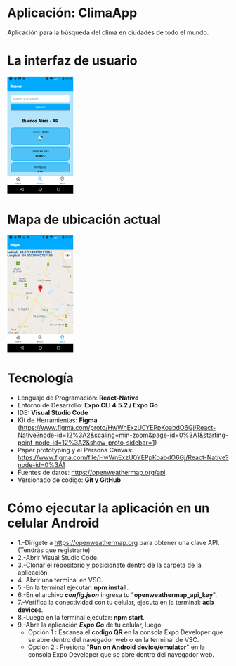 # Aplicación: ClimaApp
Aplicación para la búsqueda del clima en ciudades de todo el mundo.

# La interfaz de usuario

<img alt="Interfaz de usuario" src="https://github.com/ferwargit/ClimaApp/blob/main/assets/img/Buscar.png" width="150"/>

# Mapa de ubicación actual

<img alt="Mapa de ubicación actual" src="https://github.com/ferwargit/ClimaApp/blob/main/assets/img/Mapa.png" width="150"/>

# Tecnología
- Lenguaje de Programación: **React-Native**
- Entorno de Desarrollo: **Expo CLI 4.5.2 / Expo Go**
- IDE: **Visual Studio Code**
- Kit de Herramientas: **Figma** (https://www.figma.com/proto/HwWnExzU0YEPpKoabdO6Gj/React-Native?node-id=12%3A2&scaling=min-zoom&page-id=0%3A1&starting-point-node-id=12%3A2&show-proto-sidebar=1)
- Paper prototyping y el Persona Canvas: https://www.figma.com/file/HwWnExzU0YEPpKoabdO6Gj/React-Native?node-id=0%3A1
- Fuentes de datos: https://openweathermap.org/api
- Versionado de código: **Git y GitHub**

# Cómo ejecutar la aplicación en un celular Android
- 1.-Dirígete a https://openweathermap.org para obtener una clave API. (Tendrás que registrarte)
- 2.-Abrir Visual Studio Code.
- 3.-Clonar el repositorio y posicionate dentro de la carpeta de la aplicación.
- 4.-Abrir una terminal en VSC.
- 5.-En la terminal ejecutar: **npm install**.
- 6.-En el archivo **_config.json_** ingresa tu "**openweathermap_api_key**".
- 7.-Verifica la conectividad con tu celular, ejecuta en la terminal: **adb devices**.
- 8.-Luego en la terminal ejecutar: **npm start**.
- 9.-Abre la aplicación **_Expo Go_** de tu celular, luego:
  - Opción 1 : Escanea el **codigo QR** en la consola Expo Developer que se abre dentro del navegador web o en la terminal de VSC.
  - Opción 2 : Presiona "**Run on Android device/emulator**" en la consola Expo Developer que se abre dentro del navegador web.
